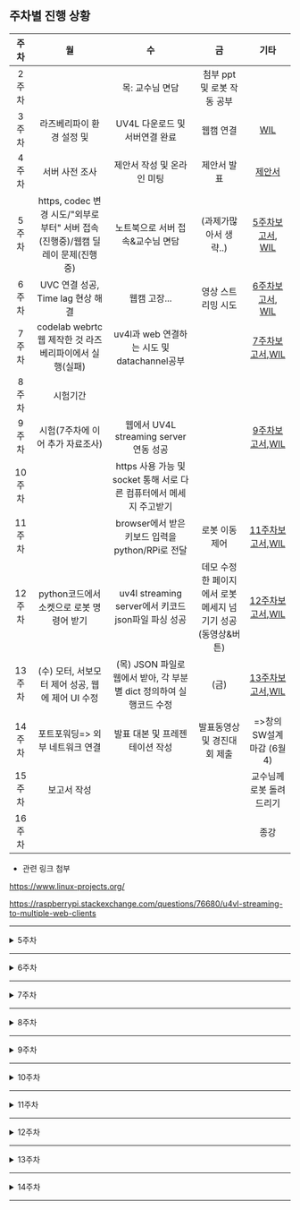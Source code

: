 ## 주차별 진행 상황

|주차|월|수|금|기타|
|:----:|:---:|:---:|:---:|:---:|
|2주차||목: 교수님 면담|첨부 ppt 및 로봇 작동 공부|
|3주차|라즈베리파이 환경 설정 및 |UV4L 다운로드 및 서버연결 완료|웹캠 연결|[WIL](./week_2~3.md)|
|4주차|서버 사전 조사|제안서 작성 및 온라인 미팅|제안서 발표|[제안서](./Report/CapstoneProposal.pdf)|
|5주차|https, codec 변경 시도/"외부로부터" 서버 접속(진행중)/웹캠 딜레이 문제(진행중)	| 노트북으로 서버 접속&교수님 면담|(과제가많아서 생략..)|[5주차보고서](../Report/week5.pdf), [WIL](./week_5.md)|
|6주차|UVC 연결 성공, Time lag 현상 해결|웹캠 고장...|영상 스트리밍 시도|[6주차보고서](../Report/week6.pdf), [WIL](./week_6.md)|
|7주차|codelab webrtc 웹 제작한 것 라즈베리파이에서 실행(실패)|uv4l과 web 연결하는 시도 및 datachannel공부||[7주차보고서](../Report/report_7.pdf),[WIL](./week_7.md)|
|8주차|시험기간
|9주차|시험(7주차에 이어 추가 자료조사)|웹에서 UV4L streaming server 연동 성공||[9주차보고서](../Report/report_9.pdf),[WIL](./week_9.md)|
|10주차||https 사용 가능 및 socket 통해 서로 다른 컴퓨터에서 메세지 주고받기|||
|11주차||browser에서 받은 키보드 입력을 python/RPi로 전달|로봇 이동 제어|[11주차보고서](../Report/report_11.pdf),[WIL](./week_10,11.md)|
|12주차|python코드에서 소켓으로 로봇 명령어 받기|uv4l streaming server에서 키코드 json파일 파싱 성공|데모 수정한 페이지에서 로봇 메세지 넘기기 성공(동영상&버튼)|[12주차보고서](../Report/report_12.pdf),[WIL](./week_12.md)|
|13주차|(수) 모터, 서보모터 제어 성공, 웹에 제어 UI 수정|(목) JSON 파일로 웹에서 받아, 각 부분별 dict 정의하여 실행코드 수정|(금)|[13주차보고서](../Report/report_13.pdf),[WIL](./week_13.md)
|14주차|포트포워딩=> 외부 네트워크 연결|발표 대본 및 프레젠테이션 작성|발표동영상 및 경진대회 제출|=>창의SW설계 마감 (6월 4)
|15주차|보고서 작성|||교수님께 로봇 돌려드리기
|16주차||||종강



* 관련 링크 첨부

https://www.linux-projects.org/

https://raspberrypi.stackexchange.com/questions/76680/u4vl-streaming-to-multiple-web-clients


----------------------------
<details>
    <summary>5주차</summary>
    
### 5주차

* __월요일 목표__
* -[X] 새로운 공유기 변경
* -[ ] ~~https로 변경-> 보안 강화~~  **-> 해결하지 못함 
* -[ ] 딜레이 문제점 알아보고 원인 찾기
* -[X] 외부 컴퓨터에서 서버 열기 **서버는 열었지만 카메라 detected 하지 못함

* __수요일 목표__
* -[ ] 공유기 랜선으로 연결
* -[ ] 외부컴퓨터에서 서버 열기 (카메라와 함께)


* __수요일 교수님 온라인 미팅 메모__


  딜레이가 발생할만한게 -> ~~카메라밖에 없나?~~ -> 해상도 낮춰서 나아졌어
  
  **교수님 요청사항 : 끊김이 아예 없었으면 좋겠어.....라즈베리파이에서 카메라찍어서보내주는 거니까...**
  
  실험 1)해상도낮춰본다. ~~2) 웹캠을 바꿔본다 3) 라즈베리캠으로 바꿔본다.~~ => 끊김 실험은 천천히 해보자..
  
  wifi 붙여서 보내는 것 받아보는것 / 자누스 서버로 다른 거 이용해보는것 / google 서버 써서 webrtc 받아오는것
  
  역할 분담해서 자누스janus, uv4l, google 받아오는 것 나눠보기
  
  *에러는 잡되 진도 나가기,
  
  
  local 완성 하기, 공유기에서 하는 것 완성하기/ ~~웹캠 싼거 이만원... 사서 (드라이버 지원이 잘되는 지 )~~ / ~~충무관 211호 (혜정이 있을 수 ㅎㅎ 라즈베리파이 캠을 빌려달라 )~~

  
  라즈베리에서 컴퓨터로 janus로 RTSP로 보내줘 자누스가 그걸 받아서 요청한 사람에게 webrtc로 뿌려 => 궁극적으로 더 좋아 (janus는 여러명이 볼 수 있으니까 더 유리)
 
  uvc가 문제 일때 라즈베리파이캠을 사용하는 것도 추후에 고려해보자
  
* __수요일 교수님 미팅 이후 진행상황__
*  -[X] 라즈베리파이를 변경해봄 **->라즈베리파이 변경 후가 훨씬 안정적이였음**
*  -[X] 웹캠 문제 확인 **-> 노트북에 연결해본 결과 웹캠 문제는 아니었던 걸로!**
*  -[ ] 다른 방법 강구... google서버와 janus 사용하는 것도 알아보기 (집에가서 알아보자! 월요일까지!!)

 🤔 
 
 time delay, lag 원인 추측 : 라즈베리파이 웹캠에서 영상 얻어올 때 이미지 캡쳐하면서 오는 과정, 이때 모든 이미지가 저장되어 시간이 지나면 메모리가 커져서 멈춤현상 발생하는 듯...!
   
 time delay, lag 해결 방안 : 실시간 스트리밍만 할 것이므로 이미지 저장과정이 필요없을 것 같아 이 코드를 찾고 수정해보면 좋을 것 같음.
 
 다른 컴퓨터에서 서버 열때 카메라 못불러오는 이유 추측 : 라즈베리파이에 직접 연결되서 그렇지 않을까..? 서버에 연결되야해..? 그래야 다른 컴퓨터에서도 캠 영상 불러와지지 않을까?

</details>

-----------

<details markdown="1">
<summary>6주차</summary>


* __공지 사항__ : 

    driver raspicam 쓰지 않기!! (쓰면 해놓은거 헷갈림 우리 확신의 UVC이고, 지정 잘해줬으니까 이대로 진행 시킵시다) **driver-uvc!!**
    
    실행 종료에서도 `sudo service uv4l_uvc restart` 이런식으로 작성 raspicam은 그냥 없는 거라고 생각하기 => 함부로 바꾸면 헷갈려짐.. 주의...부탁드립니다 uvc로 다 열려요!


* __월요일 목표__

* -[X] Time delay, lag 현상 해결 
* -[X] 외부에서 UV4L 화면 열었을 때 실시간 영상 실행
* -[ ] Remote/local 캠 둘다 켜보기 => chrome에는 보안이 세서 https로 지정을 해줘야하고 firefox에서는 실행 가능으로 예상
* -[ ] http=>https로 변경 => 미희 시도 중 .. => 또 실패 !(chrome브라우저를 이용하려면 아무래도 이 과정이 필요한 듯 한데 자꾸 안되네.. )


* __월요일 진행상황__

       교수님 요청 사항 : 1) --verbosity 에러 상황 보고 2) firefox로 웹 한번 켜보기

       😄😄😄😄😄=> 계속 해결 못하던 것 해결했다~~ 
       
       컴퓨터 두세대 접속.. 했으면 좋았을 텐데, 여러 대 접속이 안되는 듯하다.
       (Sorry, the device is either busy streaming to another peer or previous shutdown has not been completed yet)
       이라는 오류가 뜬다... => 우리는 Jauns 로 시도를 해봐야할 것 같다!
       
       https://www.linux-projects.org/uv4l/tutorials/custom-webapp-with-face-detection/ 이게 html해서 사용자 custom하는 튜토리얼로 추정


    **교수님 요청사항**
    
    1) uv4l에 두세개로 동시요청해보아 딜레이 얼마나 느려지는 지 확인해보자 **=> 확인 결과, 여러대 접속이 불가능했음**    _=>Janus 서버 알아봐야함_

    2) webrtc로 컴퓨터에서는 영상을 받고, 컴퓨터에서는 반대로 로봇한테 전후좌우 이동하고 팔 제어 명령 주는 것도 data channel로 해서 해보자. 
        
        =>data channel 공부 해보자!
        
        (=> 일단 janus 연결이 우선일 것 같다!)
        




* __화요일 목표__

세정 ps: 혜이니 컴퓨터로 firefox 브라우저 깔아서 서버 열고 서버 안에 두번째 체크 박스 중에 camera 체크하고 call 한번 불러줘주세영...
(chrome에서 열면 https가 필요하고, firefox에서 열면 굳이 안해줘도 될것같아..)
remote 캠이랑 local 캠이랑 동시에 실행 가능할 것 같은데 firefox 깔다가 용량이 없어서 못깔렸어...ㅜㅜ

+ 교수님께서 같은 컴에서 uv4l 같은 웹페이지 두개 열어도 안되냐고 물어보셨는데 이것도 한번 해줬으면 좋겟어!



* __화요일 진행상황__

1. 혹시 모를 보안 문제에 대비해 라즈베리파이 계정 비밀번호 변경 (pi / deeply)  
~~2. default 환경으로 라즈베리파이의 시간을 동기화 해놓았지만 연결된 공유기는 외부로의 인터넷 연결이 불가하므로 외부 인터넷 이용할 시에는 반드시 직접 동기화할 것.~~  
3. [웹캠 고장](https://github.com/LEEHYEIN-098/21-1_Capstone_deeply/blob/main/WIL/week_6.md#%EC%86%8D%EB%B3%B4%EC%9B%B9%EC%BA%A0-%EA%B3%A0%EC%9E%A5)


* __~~수~~금요일 목표__

*  -[ ] ~~Janus gateway 지정해주고 다중 스트리밍 구축하기 (딜레이도 확인하기)~~  
*  -[ ] 영상 스트리밍 잡기  

* __~~수~~금요일 진행상황__  
  
1. https는 왜 안되나  
2. 인코딩 변경 시도  
3. webrtc라서 안 되는거 아닐까? mmfpeg으로 영상 스트리밍 시도 - 시간 부족..  
  
영상 스트리밍 안 되는 건 카메라(로지텍 웹캠) 문제로 예상  


</details>


---
<details markdown="1">
<summary>7주차</summary>

* __월요일 목표__
* -[ ] 컴퓨터에서 webRTC datachannel로 로봇에 명령어 보내기(양방향 통신 시도)'

=> 로봇을 조종해서 움직이면 카메라로 실시간 화면 보여지는 것 보자 ! 



</details>

---

<details markdown="1">
<summary>8주차</summary>

시험기간.


</details>

---

<details markdown="1">
<summary>9주차</summary>

* __교수님께 data channel 도움 요청__

       웹 브라우저에서 datachannel 하는 것부터 해보자,
       아래 첨부해주신거 데모 버전 실행해보고 소스 코드 구해서 이해한 다음 웹프로그래밍 해서 라즈베리 파이가 잘 받도록 해보자
     
     
 교수님께서 주신 참고 자료
 
 https://developers.google.com/web/updates/2013/02/WebRTC-RTCDataChannel-demo-API-changes-and-Chrome-talks-to-Firefox
 
 참고자료 작성하신 분 깃허브 주소
 
 https://github.com/samdutton/simpl/blob/gh-pages/rtcdatachannel/js/main.js
       
       
* __월요일 목표__
* -[X] datachannel Control 하는 참고 자료 더 찾아보기
* -[ ] UV4L 영상 웹에서 연결하는 방법 알아보기

찾은 참고 자료 블로그 링크

https://webrtchacks.com/aiy-vision-kit-uv4l-web-server/

https://m.blog.naver.com/PostView.nhn?blogId=codingspecialist&logNo=221178140657&categoryNo=30&proxyReferer=https:%2F%2Fblog.naver.com%2FPostView.nhn%3FblogId%3Dcodingspecialist%26logNo%3D221178140657%26categoryNo%3D30%26parentCategoryNo%3D0%26viewDate%3D%26currentPage%3D3%26postListTopCurrentPage%3D1%26from%3DpostList%26userTopListOpen%3Dtrue%26userTopListCount%3D10%26userTopListManageOpen%3Dfalse%26userTopListCurrentPage%3D3

https://www.tutorialspoint.com/webrtc/index.htm

https://www.instructables.com/WebRTC-Creeper-Drone-Browser-Controlled-RC-Car/

https://github.com/vace117/CreeperAndroid

http://naver.me/IMQP1TYC

    UV4L 카메라 연결 안되는 부분 html에서 video src="http://raspiberrypi:9090/webrtc/stream" 이렇게 태그를 달면 되지 않을까? 라고 생각

* __수요일 목표__
* -[X] UV4L streaming server와 웹 연결 시킴
* -[ ] datachannel 기능 구현하기

UV4L 카메라 영상과 웹을 연동하는 건 uv4l-uvc.config 파일에서 가능했다

참조 : https://www.linux-projects.org/uv4l/tutorials/custom-webapp-with-face-detection/

* __금요일 목표__




</details>

---

<details markdown="1">
<summary>10주차</summary>

* __10주차 목표
*  -[ ] WebRTC datachannel로 명령어 보내기
*  -[ ] 받은 명령어로 로봇 제어하기



</details>

---

<details markdown="1">
<summary>11주차</summary>

* __11주차 목표
*  -[X] 로봇과 웹을 WebRTC로 연결해 메세지 전달
*  -[X] webrtc를 통해 로봇 이동 제어


</details>

---

<details markdown="1">
<summary>12주차</summary>

* __12주차 목표
*  -[X] custom web app에 영상 스트리밍 기능 추가
*  -[ ] custom web app 디자인 개선
*  -[X] 카메라 모터 제어
*  -[X] datachannel, socket 통신 끝

</details>

---

<details markdown="1">
<summary>13주차</summary>

* __13주차 목표__
* -[X] demo 페이지에 모터 제어 버튼 완성하기
* -[X] front UI 개선 => 깔끔하게 꾸미자
* -[X] arm 제어기능 추가하기
* -[ ] face detection => object detection으로 변경해보기
* -[ ] camera tracking 더 찾아보기



* 혜인이 교수님 전화 상담 내용 
* 
                `` WEBRTC의 실시간성 강조-> 딜레이가 아주 적다.

                    5G를 VR/AR에 쓴느 이유-> 딜레이가 아주 적다는 장점 이용(이동통신 사용시, 데이터의 오고감으로 오래걸림, BUT WEBRTC, 5G 통신의 경우, 빠르게 가능)

                    KEYWORD : METABUS에 적용 가능한 실시간 스트리밍 로봇! => 진짜 로봇에 들어간 느낌이 들며 실시간 체험 가능

                교수님 요청사항: 사이트 UI/UX 잘 만들어서 팔을 잘 움직일 수 있도록(로봇 다루기 편하게)//
                            웹에서 스크롤이 가능한가? 보기 좋고 어렵지 않게!
                            OPENCV까지는 마감일자 부족하니, 팔과 카메라로 마무리

             추가 요청)
             아맞다 그리고 교수님이 uv4l 사이트에서 데이터채널로 로봇 제어한거 과정 자세하게 피피티 만들어서 보내달라고 하시네
             내일 가서 동영상도 찍고 해서 만들어야겟다
         
         
     ``
     
     
     
     
*  SHARIF 카톡 내용
 ``IMU 센서 VR제어할 때 유용,,=> 메타버스 강조할거면 VR??? (시간 없으니 생각해보자)``


(창의경진대회까지 13,14주 남았다..!! ㅍㅇㅌㅍㅇㅌ♥)

* __수요일 목표__
* [X] 웹에서 keycode 입력시 data 넘기기
* [X] 웹에서 버튼 클릭시, data 넘기기
* [X] SERVO 모터를 이용하여 팔제어하기 💙💙💙💙=> 어려운거 빨리끝냈다~~~ 
* [X] 키코드랑 버튼 예쁘게 만들었지롱 &#128047; 😍
 
 
 
* __목요일 목표__
* [X] ARM파트 추가한 웹에서 CONNECT 안되던 문제 => 해결(단순 변수 정의 문제였음)
* [X] 웹에서 ROBOT ARM (=>input range기능사용)으로 데이터 넘겨서, 로봇 제어
* [X] 웹 ROBOT ARM 파트 추가
* [X] python 실행코드에서 데이터 무한루프안에 돌아(통신이 끊기지 않게)하는 부분 추가
* [X] JSON 파일로 로봇 컨트롤(dict 정의)
* [X] 로봇 모션 유연하게 바꾸기 => time.sleep(0.05)?




* _&#128047; 내가 하고자 하는 목표(집에서)_
* [X] 금요일 발표 PPT용 만들기
* [X] 교수님께 보내드릴, UV4L Streaming server로 데이터 채널 연결시키는 부분 보고서용 PPT 제작
* [X] 웹에 SERVO 7, 8 (카메라 서보모터) 제어할 웹 스크립트 제작(SERVO8의 경우는 range 40-120이다.)
* [X] 웹 CSS 수정 (비디오와 키들 포지셔닝 먼저 => 색도 바꾸고 화면 예쁘게 예쁘게...)
* [X] 웹의 signalling.js => onDataChannelMsg 부분 config 오류 뜨는 거 수정하기
* [X] ROBOT ARM 40~80으로 range 수정
* [X] 웹에서 input range 부분 데이터 넘기는거, 스크롤 멈출때 넘겨지지말고 계속 움직이면서 바로바로 넘길 수 있는 event JS에서 더 알아보기.
* [X] 파이썬 실행함수 멈추지 않게 설계하는 방법 알아보기 => &#128047; 나의 생각에 socket.통신 부분에서 키 엇나가면 종료되는 걸로 예상...
* [ ] ~~각도까지 계산해서 연동시키는거...불가능할까... 시간이 없겠지...?... 일단 내 목록에 넣어둠.....~~




* __금요일 목표__
* [ ] ~~집게 집는 한 동작 모션만들기~~=> 안하기로 함
* [X] 파이썬 실행파일 로봇 코드랑 붙여보기 ▶️ 안되면 유사하게 import식으로 파일간 구분지어 폴더 제작?
* [X] 파이썬 실행 파일 안멈추는 방법 알아보기




</details>

---

<details markdown="1">
<summary>14주차</summary>

* [X] 포트포워딩=> 외부 네트워크에서 통신 (by 혜인)
* [X] 발표 대본 작성하기 
* [X] 발표 자료 작성하기
* [X] 발표 영상 제작하기


전체적인 캡스톤 프로젝트 끝~~~
다음주에 보고서 빠르게쓰잣!~!

## 모두들 한학기 동안 캡스톤에 뼈를 갈아주셔서 감사하고 고생많았어유~~ 사랑해유😙😄❤️❤️❤️❤️❤️


</details>

---
